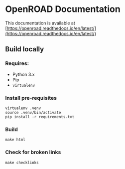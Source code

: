 # OpenROAD Documentation

This documentation is available at [https://openroad.readthedocs.io/en/latest/](https://openroad.readthedocs.io/en/latest/)

## Build locally

### Requires:
- Python 3.x
- Pip
- `virtualenv`

### Install pre-requisites

``` shell
virtualenv .venv
source .venv/bin/activate
pip install -r requirements.txt
```

### Build

``` shell
make html
```

### Check for broken links

``` shell
make checklinks
```
